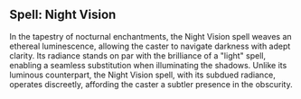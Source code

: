 ## Spell: Night Vision

In the tapestry of nocturnal enchantments, the Night Vision spell weaves an ethereal luminescence, allowing the caster to navigate darkness with adept clarity. Its radiance stands on par with the brilliance of a "light" spell, enabling a seamless substitution when illuminating the shadows. Unlike its luminous counterpart, the Night Vision spell, with its subdued radiance, operates discreetly, affording the caster a subtler presence in the obscurity.